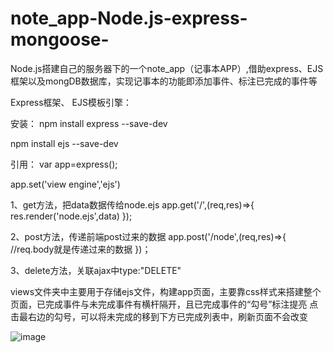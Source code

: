 # note_app-Node.js-express-mongoose-
Node.js搭建自己的服务器下的一个note_app（记事本APP）,借助express、EJS框架以及mongDB数据库，实现记事本的功能即添加事件、标注已完成的事件等

Express框架、  EJS模板引擎：

  安装：
npm install express --save-dev

npm install ejs --save-dev

  引用：
 var app=express();
 
 app.set('view engine','ejs')
 
  1、get方法，把data数据传给node.ejs
app.get('/',(req,res)=>{
  res.render('node.ejs',data)
});

  2、post方法，传递前端post过来的数据
 app.post('/node',(req,res)=>{
  //req.body就是传递过来的数据
 })；
 
  3、delete方法，关联ajax中type:"DELETE"



views文件夹中主要用于存储ejs文件，构建app页面，主要靠css样式来搭建整个页面，已完成事件与未完成事件有横杆隔开，且已完成事件的“勾号”标注提亮
点击最右边的勾号，可以将未完成的移到下方已完成列表中，刷新页面不会改变

![image](https://github.com/AmyDengLi/note_app-Node.js-express-mongoose-/blob/master/image/925dad81a40d749824dfcd731083490.png )

